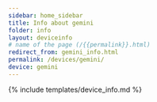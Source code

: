 ```yaml
---
sidebar: home_sidebar
title: Info about gemini
folder: info
layout: deviceinfo
# name of the page (/{{permalink}}.html)
redirect_from: gemini_info.html
permalink: /devices/gemini/
device: gemini
---
```

{% include templates/device_info.md %}
